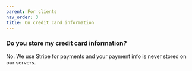 ```yaml
---
parent: For clients
nav_order: 3
title: On credit card information
---
```


### Do you store my credit card information?

No. We use Stripe for payments and your payment info is never stored on our servers.
